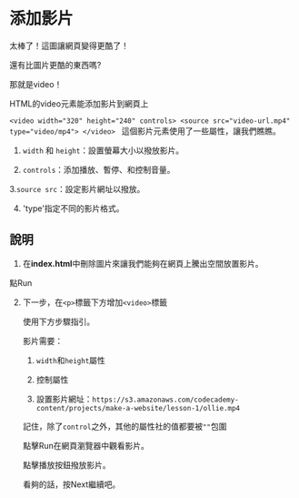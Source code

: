 # 添加影片

太棒了！這圖讓網頁變得更酷了！

還有比圖片更酷的東西嗎?

那就是video！

HTML的video元素能添加影片到網頁上

`<video width="320" height="240" controls>
  <source src="video-url.mp4" type="video/mp4">
</video>
`
這個影片元素使用了一些屬性，讓我們瞧瞧。

1. `width` 和 `height`：設置螢幕大小以撥放影片。

2. `controls`：添加播放、暫停、和控制音量。

3.`source src`：設定影片網址以撥放。

4. 'type'指定不同的影片格式。

## 說明

1. 在**index.html**中刪除圖片來讓我們能夠在網頁上騰出空間放置影片。

  點Run

2. 下一步，在`<p>`標籤下方增加`<video>`標籤

   使用下方步驟指引。
   
   影片需要：
   
   1. `width`和`height`屬性
   
   2. 控制屬性
   
   3. 設置影片網址：`https://s3.amazonaws.com/codecademy-content/projects/make-a-website/lesson-1/ollie.mp4`
   
   記住，除了`control`之外，其他的屬性社的值都要被`""`包圍
   
   點擊Run在網頁瀏覽器中觀看影片。
   
   點擊播放按鈕撥放影片。
   
   看夠的話，按Next繼續吧。
   
   
   
